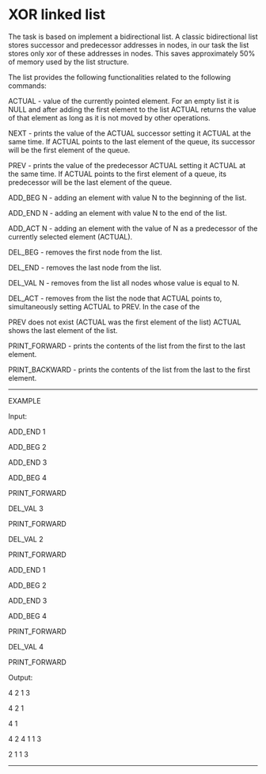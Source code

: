 # XOR linked list

The task is based on implement a bidirectional list. A classic bidirectional list stores successor and predecessor addresses in nodes, in our task the list stores only xor of these addresses in nodes. This saves approximately 50% of memory used by the list structure.

The list provides the following functionalities related to the following commands:

ACTUAL - value of the currently pointed element. For an empty list it is NULL and after adding the first element to the list 
ACTUAL returns the value of that element as long as it is not moved by other operations.

NEXT - prints the value of the ACTUAL successor setting it ACTUAL at the same time. If ACTUAL points to the last element of 
the queue, its successor will be the first element of the queue.

PREV - prints the value of the predecessor ACTUAL setting it ACTUAL at the same time. If ACTUAL points to the first element 
of a queue, its predecessor will be the last element of the queue.

ADD_BEG N - adding an element with value N to the beginning of the list.

ADD_END N - adding an element with value N to the end of the list.

ADD_ACT N - adding an element with the value of N as a predecessor of the currently selected element (ACTUAL).

DEL_BEG - removes the first node from the list.

DEL_END - removes the last node from the list.

DEL_VAL N - removes from the list all nodes whose value is equal to N.

DEL_ACT - removes from the list the node that ACTUAL points to, simultaneously setting ACTUAL to PREV. In the case of the 

PREV does not exist (ACTUAL was the first element of the list) ACTUAL shows the last element of the list.

PRINT_FORWARD - prints the contents of the list from the first to the last element.

PRINT_BACKWARD - prints the contents of the list from the last to the first element.

________________
EXAMPLE



Input:


ADD_END 1

ADD_BEG 2

ADD_END 3

ADD_BEG 4

PRINT_FORWARD

DEL_VAL 3

PRINT_FORWARD

DEL_VAL 2

PRINT_FORWARD

ADD_END 1

ADD_BEG 2

ADD_END 3

ADD_BEG 4

PRINT_FORWARD

DEL_VAL 4

PRINT_FORWARD



Output:


4 2 1 3 

4 2 1 

4 1 

4 2 4 1 1 3 

2 1 1 3 

---------------------------------------------------------------
